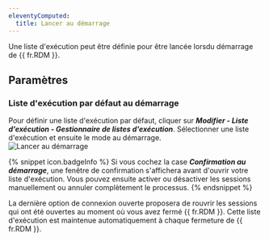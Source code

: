 ```yaml
---
eleventyComputed:
  title: Lancer au démarrage
---
```

Une liste d'exécution peut être définie pour être lancée lorsdu démarrage de {{ fr.RDM }}. 

## Paramètres 

### Liste d'exécution par défaut au démarrage 

Pour définir une liste d'exécution par défaut, cliquer sur ***Modifier - Liste d'exécution - Gestionnaire de listes d'exécution***. Sélectionner une liste d'exécution et ensuite le mode au démarrage.  
![Lancer au démarrage](https://webdevolutions.azureedge.net/docs/fr/rdm/mac/clip0282.png) 

{% snippet icon.badgeInfo %} 
Si vous cochez la case ***Confirmation au démarrage***, une fenêtre de confirmation s'affichera avant d'ouvrir votre liste d'exécution. Vous pouvez ensuite activer ou désactiver les sessions manuellement ou annuler complètement le processus. 
{% endsnippet %}
 
La dernière option de connexion ouverte proposera de rouvrir les sessions qui ont été ouvertes au moment où vous avez fermé {{ fr.RDM }}. Cette liste d'exécution est maintenue automatiquement à chaque fermeture de {{ fr.RDM }}. 

